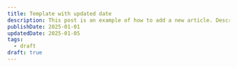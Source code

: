 ```yaml
---
title: Template with updated date
description: This post is an example of how to add a new article. Description 50-160 words
publishDate: 2025-01-01
updatedDate: 2025-01-05
tags:
  - draft
draft: true
---
```



